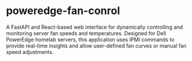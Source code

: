 # poweredge-fan-conrol
A FastAPI and React-based web interface for dynamically controlling and monitoring server fan speeds and temperatures. Designed for Dell PowerEdge homelab servers, this application uses IPMI commands to provide real-time insights and allow user-defined fan curves or manual fan speed adjustments.
